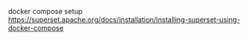 
docker compose setup https://superset.apache.org/docs/installation/installing-superset-using-docker-compose